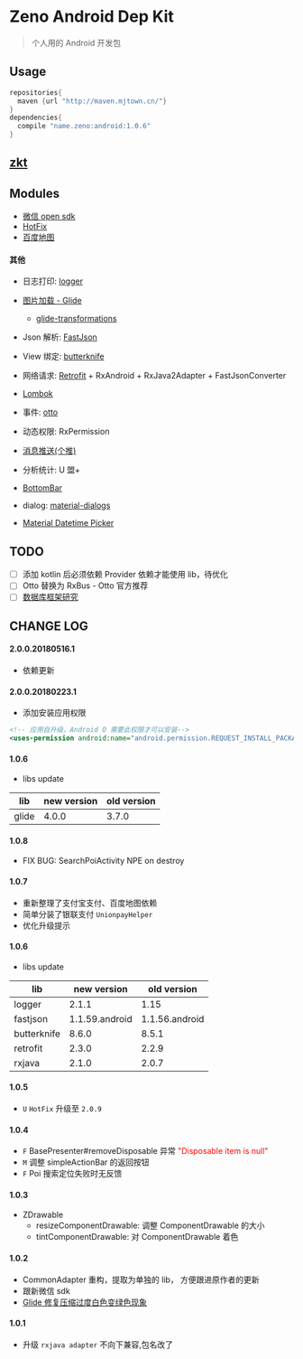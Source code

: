 # Zeno Android Dep Kit
> 个人用的 Android 开发包


## Usage

```groovy
repositories{
  maven {url "http://maven.mjtown.cn/"}
}
dependencies{
  compile "name.zeno:android:1.0.6"
}
```

## [zkt](./docs/zkt.md)

##  Modules

- [微信 open sdk](./docs/wxsdk.md)
- [HotFix](./docs/hotfix.md)
- [百度地图](./docs/baidumap.md)

#### 其他

- 日志打印: [logger](https://github.com/orhanobut/logger)
- [图片加载 - Glide](./docs/glide.md)
    - [glide-transformations](https://github.com/wasabeef/glide-transformations)

- Json 解析: [FastJson](https://github.com/alibaba/fastjson)
- View 绑定: [butterknife](https://github.com/JakeWharton/butterknife)
- 网络请求: [Retrofit](http://square.github.io/retrofit/) + RxAndroid + RxJava2Adapter + FastJsonConverter
- [Lombok](https://projectlombok.org/)
- 事件: [otto](https://github.com/square/otto)
- 动态权限: RxPermission
- [消息推送(个推)](./docs/getui.md)

- 分析统计: U 盟+

- [BottomBar](https://github.com/roughike/BottomBar)
- dialog: [material-dialogs](https://github.com/afollestad/material-dialogs)
- [Material Datetime Picker](https://github.com/wdullaer/MaterialDateTimePicker)


## TODO

- [ ] 添加 kotlin 后必须依赖 Provider 依赖才能使用 lib，待优化
- [ ] Otto 替换为 RxBus - Otto 官方推荐
- [ ] [数据库框架研究](https://www.zhihu.com/question/46449188?sort=created)

## CHANGE LOG


#### 2.0.0.20180516.1
- 依赖更新

#### 2.0.0.20180223.1
- 添加安装应用权限
```xml
<!-- 应用自升级，Android O 需要此权限才可以安装-->
<uses-permission android:name="android.permission.REQUEST_INSTALL_PACKAGES" />
```

#### 1.0.6

- libs update

|lib        |new version    |old version|
|-----------|---------------|-----------|
|glide      |4.0.0          |3.7.0      |

#### 1.0.8

 - FIX BUG: SearchPoiActivity NPE on destroy

#### 1.0.7

 - 重新整理了支付宝支付、百度地图依赖
 - 简单分装了银联支付 `UnionpayHelper`
 - 优化升级提示

#### 1.0.6

- libs update

|lib        |new version    |old version|
|-----------|---------------|-----------|
|logger     |2.1.1          |1.15       |
|fastjson   |1.1.59.android |1.1.56.android|
|butterknife|8.6.0          |8.5.1      |
|retrofit   |2.3.0          |2.2.9      |
|rxjava     |2.1.0          |2.0.7      |

#### 1.0.5

- `U` `HotFix` 升级至 `2.0.9`

#### 1.0.4

- `F` BasePresenter#removeDisposable 异常 <font color='red'>"Disposable item is null"</font>
- `M` 调整 simpleActionBar 的返回按钮
- `F` Poi 搜索定位失败时无反馈

#### 1.0.3

- ZDrawable
    - resizeComponentDrawable: 调整 ComponentDrawable 的大小
    - tintComponentDrawable:   对 ComponentDrawable 着色

#### 1.0.2
- CommonAdapter 重构，提取为单独的 lib， 方便跟进原作者的更新
- 跟新微信 sdk
- [Glide 修复压缩过度白色变绿色现象](http://blog.mjtown.cn/blogs/104)

#### 1.0.1
- 升级 `rxjava adapter` 不向下兼容,包名改了
